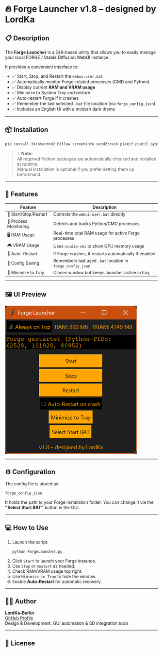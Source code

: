 # 🔥 Forge Launcher v1.8 – designed by LordKa


## 📋 Description

The **Forge Launcher** is a GUI-based utility that allows you to easily manage your local FORGE / Stable Diffusion WebUI instance.

It provides a convenient interface to:

- ✅ Start, Stop, and Restart the `webui-user.bat`
- ✅ Automatically monitor Forge-related processes (CMD and Python)
- ✅ Display current **RAM and VRAM usage**
- ✅ Minimize to System Tray and restore
- ✅ Auto-restart Forge if it crashes
- ✅ Remember the last selected `.bat` file location (via `forge_config.json`)
- ✅ Includes an English UI with a modern dark theme

---

## 📦 Installation

```bash
pip install tkinterdnd2 Pillow screeninfo send2trash piexif psutil pystray
```

> 💡 **Note:**  
> All required Python packages are automatically checked and installed at runtime.  
> Manual installation is optional if you prefer setting them up beforehand.

---

## 🚀 Features

| Feature | Description |
|--------|-------------|
| 🔁 Start/Stop/Restart | Controls the `webui-user.bat` directly |
| 🧠 Process Monitoring | Detects and tracks Python/CMD processes |
| 🖥 RAM Usage | Real-time total RAM usage for active Forge processes |
| 🎮 VRAM Usage | Uses `nvidia-smi` to show GPU memory usage |
| 🔄 Auto-Restart | If Forge crashes, it restarts automatically if enabled |
| 🧰 Config Saving | Remembers last used `.bat` location in `forge_config.json` |
| 🧳 Minimize to Tray | Closes window but keeps launcher active in tray |

---

## 🖼 UI Preview

![ForgeLauncher GUI](screenshots/mainscreen.png)

---

## ⚙ Configuration

The config file is stored as:

```
forge_config.json
```

It holds the path to your Forge installation folder. You can change it via the **"Select Start BAT"** button in the GUI.

---

## 💻 How to Use

1. Launch the script:  
   ```bash
   python ForgeLauncher.py
   ```
2. Click `Start` to launch your Forge instance.
3. Use `Stop` or `Restart` as needed.
4. Check RAM/VRAM usage top right.
5. Use `Minimize to Tray` to hide the window.
6. Enable **Auto-Restart** for automatic recovery.

---

## 🧑‍💻 Author

**LordKa-Berlin**  
[GitHub Profile](https://github.com/LordKa-Berlin)  
Design & Development: GUI automation & SD integration tools

---

## 📜 License
